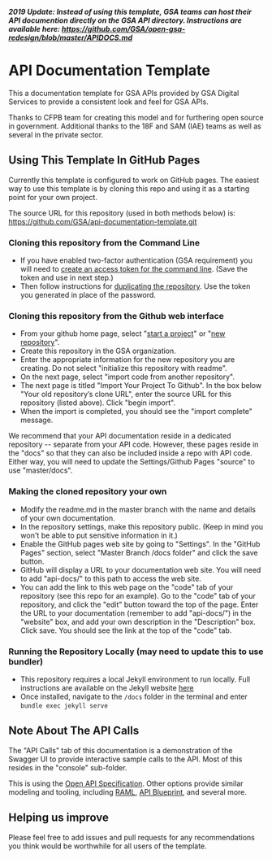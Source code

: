 ***2019 Update: Instead of using this template, GSA teams can host their API documention directly on the GSA API directory. Instructions are available here: https://github.com/GSA/open-gsa-redesign/blob/master/APIDOCS.md***


API Documentation Template
====================


This a documentation template for GSA APIs provided by GSA Digital Services to provide a consistent look and feel for GSA APIs.  

Thanks to CFPB team for creating this model and for furthering open source in government.  Additional thanks to the 18F and SAM (IAE) teams as well as several in the private sector.

## Using This Template In GitHub Pages
Currently this template is configured to work on GitHub pages. The easiest way to use this template is by cloning this repo and using it as a starting point for your own project. 

The source URL for this repository (used in both methods below) is: https://github.com/GSA/api-documentation-template.git

### Cloning this repository from the Command Line
* If you have enabled two-factor authentication (GSA requirement) you will need to [create an access token for the command line](https://help.github.com/articles/creating-an-access-token-for-command-line-use/). (Save the token and use in next step.)
* Then follow instructions for [duplicating the repository](https://help.github.com/articles/duplicating-a-repository/). Use the token you generated in place of the password.

### Cloning this repository from the Github web interface
* From your github home page, select "[start a project](https://github.com/new)" or "[new repository](https://github.com/new)".
* Create this repository in the GSA organization.
* Enter the appropriate information for the new repository you are creating. Do not select "initialize this repository with readme".
* On the next page, select "import code from another repository".
* The next page is titled "Import Your Project To Github". In the box below "Your old repository’s clone URL", enter the source URL for this repository (listed above). Click "begin import".
* When the import is completed, you should see the "import complete" message.

We recommend that your API documentation reside in a dedicated repository -- separate from your API code. However, these pages reside in the "docs" so that they can also be included inside a repo with API code. Either way, you will need to update the Settings/Github Pages "source" to use "master/docs". 

### Making the cloned repository your own
* Modify the readme.md in the master branch with the name and details of your own documentation.
* In the repository settings, make this repository public. (Keep in mind you won't be able to put sensitive information in it.)
* Enable the GitHub pages web site by going to "Settings". In the "GitHub Pages" section, select "Master Branch /docs folder" and click the save button.
* GitHub will display a URL to your documentation web site. You will need to add "api-docs/" to this path to access the web site.
* You can add the link to this web page on the "code" tab of your repository (see this repo for an example). Go to the "code" tab of your repository, and click the "edit" button toward the top of the page. Enter the URL to your documentation (remember to add "api-docs/") in the "website" box, and add your own description in the "Description" box. Click save. You should see the link at the top of the "code" tab.

### Running the Repository Locally (may need to update this to use bundler)
* This repository requires a local Jekyll environment to run locally. Full instructions are available on the Jekyll website [here](https://jekyllrb.com/docs/installation/)
* Once installed, navigate to the `/docs` folder in the terminal and enter `bundle exec jekyll serve`

## Note About The API Calls
The "API Calls" tab of this documentation is a demonstration of the Swagger UI to provide interactive sample calls to the API. Most of this resides in the "console" sub-folder.

This is using the [Open API Specification](http://swagger.io/specification/). Other options provide similar modeling and tooling, including [RAML](http://raml.org/), [API Blueprint](https://apiblueprint.org/), and several more.

## Helping us improve
Please feel free to add issues and pull requests for any recommendations you think would be worthwhile for all users of the template.

